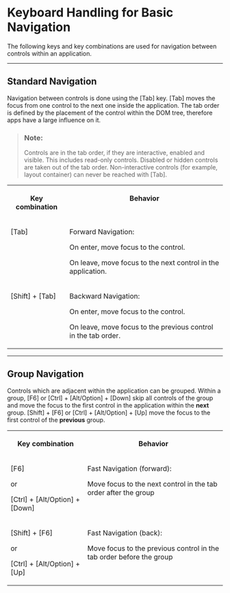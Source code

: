 <!-- loiob59f13d3586c4196b28e92683e9dff19 -->

# Keyboard Handling for Basic Navigation

The following keys and key combinations are used for navigation between controls within an application.

***

## Standard Navigation

Navigation between controls is done using the [Tab\] key. [Tab\] moves the focus from one control to the next one inside the application. The tab order is defined by the placement of the control within the DOM tree, therefore apps have a large influence on it.

> ### Note:  
> Controls are in the tab order, if they are interactive, enabled and visible. This includes read-only controls. Disabled or hidden controls are taken out of the tab order. Non-interactive controls \(for example, layout container\) can never be reached with [Tab\].


<table>
<tr>
<th valign="top">

Key combination

</th>
<th valign="top">

Behavior

</th>
</tr>
<tr>
<td valign="top">

[Tab\]

</td>
<td valign="top">

Forward Navigation:

On enter, move focus to the control.

On leave, move focus to the next control in the application.

</td>
</tr>
<tr>
<td valign="top">

[Shift\] + [Tab\] 

</td>
<td valign="top">

Backward Navigation:

On enter, move focus to the control.

On leave, move focus to the previous control in the tab order.

</td>
</tr>
</table>

***

## Group Navigation

Controls which are adjacent within the application can be grouped. Within a group, [F6\] or [Ctrl\] + [Alt/Option\] + [Down\]  skip all controls of the group and move the focus to the first control in the application within the **next** group. [Shift\] + [F6\]  or [Ctrl\] + [Alt/Option\] + [Up\] move the focus to the first control of the **previous** group.


<table>
<tr>
<th valign="top">

Key combination

</th>
<th valign="top">

Behavior

</th>
</tr>
<tr>
<td valign="top">

[F6\] 

or

[Ctrl\] + [Alt/Option\] + [Down\] 

</td>
<td valign="top">

Fast Navigation \(forward\):

Move focus to the next control in the tab order after the group

</td>
</tr>
<tr>
<td valign="top">

[Shift\] + [F6\]  

or

[Ctrl\] + [Alt/Option\] + [Up\] 

</td>
<td valign="top">

Fast Navigation \(back\):

Move focus to the previous control in the tab order before the group

</td>
</tr>
</table>

